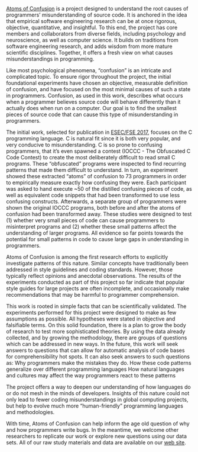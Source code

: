 [Atoms of Confusion](https://atomsofconfusion.com/) is a project designed to understand the root causes of programmers’ misunderstanding of source code. It is anchored in the idea that empirical software engineering research can be at once rigorous, objective, quantitative, and insightful. To this end, the project has core members and collaborators from diverse fields, including psychology and neuroscience, as well as computer science. It builds on traditions from software engineering research, and adds wisdom from more mature scientific disciplines. Together, it offers a fresh view on what causes misunderstandings in programming.
 
Like most psychological phenomena, “confusion” is an intricate and complicated topic. To ensure rigor throughout the project, the initial foundational experiments have chosen an objective, measurable definition of confusion, and have focused on the most minimal causes of such a state in programmers. Confusion, as used in this work, describes what occurs when a programmer believes source code will behave differently than it actually does when run on a computer. Our goal is to find the smallest pieces of source code that can cause this type of misunderstanding in programmers.
 
The initial work, selected for publication in [ESEC/FSE 2017](http://esec-fse17.uni-paderborn.de/), focuses on the C programming language. C is natural fit since it is both very popular, and very conducive to misunderstanding. C is so prone to confusing programmers, that it’s even spawned a contest (IOCCC - The Obfuscated C Code Contest) to create the most deliberately difficult to read small C programs. These “obfuscated” programs were inspected to find recurring patterns that made them difficult to understand. In turn, an experiment showed these extracted “atoms” of confusion to 73 programmers in order to empirically measure exactly how confusing they were. Each participant was asked to hand execute ~50 of the distilled confusing pieces of code, as well as equivalent code snippets that had been transformed to use less confusing constructs. Afterwards, a separate group of programmers were shown the original IOCCC programs, both before and after the atoms of confusion had been transformed away. These studies were designed to test (1) whether very small pieces of code can cause programmers to misinterpret programs and (2) whether these small patterns affect the understanding of larger programs. All evidence so far points towards the potential for small patterns in code to cause large gaps in understanding in programmers.
 
Atoms of Confusion is among the first research efforts to explicitly investigate patterns of this nature. Similar concepts have traditionally been addressed in style guidelines and coding standards. However, those typically reflect opinions and anecdotal observations. The results of the experiments conducted as part of this project so far indicate that popular style guides for large projects are often incomplete, and occasionally make recommendations that may be harmful to programmer comprehension.
 
This work is rooted in simple facts that can be scientifically validated. The experiments performed for this project were designed to make as few assumptions as possible. All hypotheses were stated in objective and falsifiable terms. On this solid foundation, there is a plan to grow the body of research to test more sophisticated theories. By using the data already collected, and by growing the methodology, there are groups of questions which can be addressed in new ways. In the future, this work will seek answers to questions that can allow for automatic analysis of code bases for comprehensibility hot spots. It can also seek answers to such questions as:
Why programmers make the mistakes they do. 
How these code patterns generalize over different programming languages
How natural languages and cultures may affect the way programmers react to these patterns
 
The project offers a way to deepen our understanding of how languages do or do not mesh in the minds of developers. Insights of this nature could not only lead to fewer coding misunderstandings in global computing projects, but help to evolve much more “human-friendly” programming languages and methodologies.				
 
With time, Atoms of Confusion can help inform the age old question of why and how programmers write bugs. In the meantime, we welcome other researchers to replicate our work or explore new questions using our data sets. All of our raw study materials and data are available on our [web site](https://atomsofconfusion.com/).
